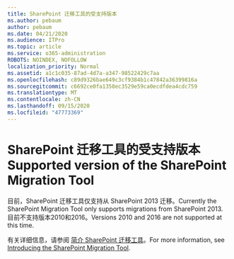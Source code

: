 ```yaml
---
title: SharePoint 迁移工具的受支持版本
ms.author: pebaum
author: pebaum
ms.date: 04/21/2020
ms.audience: ITPro
ms.topic: article
ms.service: o365-administration
ROBOTS: NOINDEX, NOFOLLOW
localization_priority: Normal
ms.assetid: a1c1c035-87ad-4d7a-a347-98522429c7aa
ms.openlocfilehash: c89d9326bae649c3cf9384b1c47842a36399816a
ms.sourcegitcommit: c6692ce0fa1358ec3529e59ca0ecdfdea4cdc759
ms.translationtype: MT
ms.contentlocale: zh-CN
ms.lasthandoff: 09/15/2020
ms.locfileid: "47773369"
---
```

# <a name="supported-version-of-the-sharepoint-migration-tool"></a><span data-ttu-id="287e3-102">SharePoint 迁移工具的受支持版本</span><span class="sxs-lookup"><span data-stu-id="287e3-102">Supported version of the SharePoint Migration Tool</span></span>



<span data-ttu-id="287e3-103">目前，SharePoint 迁移工具仅支持从 SharePoint 2013 迁移。</span><span class="sxs-lookup"><span data-stu-id="287e3-103">Currently the SharePoint Migration Tool only supports migrations from SharePoint 2013.</span></span> <span data-ttu-id="287e3-104">目前不支持版本2010和2016。</span><span class="sxs-lookup"><span data-stu-id="287e3-104">Versions 2010 and 2016 are not supported at this time.</span></span>
  
<span data-ttu-id="287e3-105">有关详细信息，请参阅 [简介 SharePoint 迁移工具](https://go.microsoft.com/fwlink/?linkid=2044765&amp;clcid=0x409)。</span><span class="sxs-lookup"><span data-stu-id="287e3-105">For more information, see [Introducing the SharePoint Migration Tool](https://go.microsoft.com/fwlink/?linkid=2044765&amp;clcid=0x409).</span></span>
  

